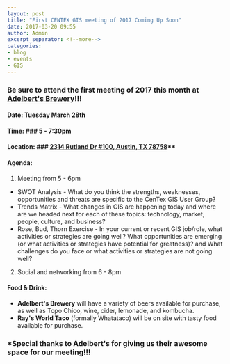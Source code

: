 ```yaml
---
layout: post
title: "First CENTEX GIS meeting of 2017 Coming Up Soon"
date: 2017-03-20 09:55
author: Admin
excerpt_separator: <!--more-->
categories:
- blog
- events
- GIS
---
```


### Be sure to attend the first meeting of 2017 this month at [Adelbert's Brewery](http://adelbertsbeer.com/)!!!

#### Date: Tuesday March 28th

#### Time: ### 5 - 7:30pm

#### Location: ### [2314 Rutland Dr #100, Austin, TX 78758](https://www.google.com/maps/place/Adelbert's+Brewery/@30.3825245,-97.720531,18z/data=!3m1!4b1!4m5!3m4!1s0x0:0x174d20f18188c72a!8m2!3d30.382525!4d-97.71988?hl=en)**
<!--more-->

#### Agenda:
1. Meeting from 5 - 6pm
  * SWOT Analysis - What do you think the strengths, weaknesses, opportunities and threats are specific to the CenTex GIS User Group?
  * Trends Matrix - What changes in GIS are happening today and where are we headed next for each of these topics: technology, market, people, culture, and business?
  * Rose, Bud, Thorn Exercise - In your current or recent GIS job/role, what activities or strategies are going well? What opportunities are emerging (or what activities or strategies have potential for greatness)? and What challenges do you face or what activities or strategies are not going well?
2. Social and networking from 6 - 8pm

#### Food & Drink:
+ **Adelbert's Brewery** will have a variety of beers available for purchase, as well as Topo Chico, wine, cider, lemonade, and kombucha.
+ **Ray's World Taco** (formally Whatataco) will be on site with tasty food available for purchase. 


### *Special thanks to Adelbert's for giving us their awesome space for our meeting!!!

